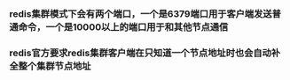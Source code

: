 ### redis集群模式下会有两个端口，一个是6379端口用于客户端发送普通命令，一个是10000以上的端口用于和其他节点通信

### redis官方要求redis集群客户端在只知道一个节点地址时也会自动补全整个集群节点地址


